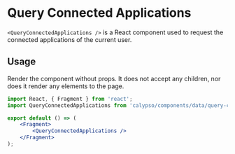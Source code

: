 # Query Connected Applications

`<QueryConnectedApplications />` is a React component used to request the connected applications of the current user.

## Usage

Render the component without props. It does not accept any children, nor does it render any elements to the page.

```jsx
import React, { Fragment } from 'react';
import QueryConnectedApplications from 'calypso/components/data/query-connected-applications';

export default () => (
	<Fragment>
		<QueryConnectedApplications />
	</Fragment>
);
```
